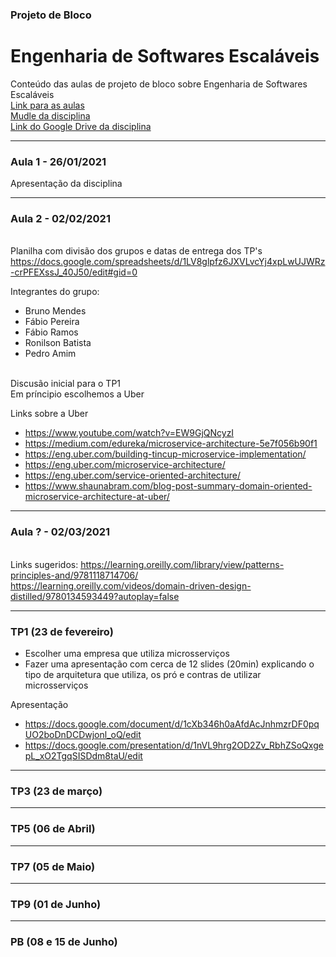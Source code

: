 ### Projeto de Bloco
# Engenharia de Softwares Escaláveis
Conteúdo das aulas de projeto de bloco sobre Engenharia de Softwares Escaláveis
<br>[Link para as aulas](https://infnet.zoom.us/j/97842073135)
<br>[Mudle da disciplina](https://lms.infnet.edu.br/moodle/course/view.php?id=3786)
<br>[Link do Google Drive da disciplina](https://drive.google.com/drive/folders/1kpzo5N1vVNATrzabrzvrKSMui9Q50YWt)

---

### Aula 1 - 26/01/2021
Apresentação da disciplina

---

### Aula 2 - 02/02/2021
<br>Planilha com divisão dos grupos e datas de entrega dos TP's
<br>https://docs.google.com/spreadsheets/d/1LV8glpfz6JXVLvcYj4xpLwUJWRz-crPFEXssJ_40J50/edit#gid=0

Integrantes do grupo:
* Bruno Mendes
* Fábio Pereira
* Fábio Ramos
* Ronilson Batista
* Pedro Amim

<br>Discusão inicial para o TP1
<br>Em príncipio escolhemos a Uber

Links sobre a Uber
* https://www.youtube.com/watch?v=EW9GjQNcyzI
* https://medium.com/edureka/microservice-architecture-5e7f056b90f1
* https://eng.uber.com/building-tincup-microservice-implementation/
* https://eng.uber.com/microservice-architecture/
* https://eng.uber.com/service-oriented-architecture/
* https://www.shaunabram.com/blog-post-summary-domain-oriented-microservice-architecture-at-uber/

---

### Aula ? - 02/03/2021
<br>Links sugeridos: https://learning.oreilly.com/library/view/patterns-principles-and/9781118714706/
<br>https://learning.oreilly.com/videos/domain-driven-design-distilled/9780134593449?autoplay=false

---

### TP1 (23 de fevereiro)
* Escolher uma empresa que utiliza microsserviços
* Fazer uma apresentação com cerca de 12 slides (20min) explicando o tipo de arquitetura que utiliza, os pró e contras de utilizar microsserviços

Apresentação
* https://docs.google.com/document/d/1cXb346h0aAfdAcJnhmzrDF0pqUO2boDnDCDwjonl_oQ/edit
* https://docs.google.com/presentation/d/1nVL9hrg2OD2Zv_RbhZSoQxgepL_xO2TgqSISDdm8taU/edit

---

### TP3 (23 de março)

---

### TP5 (06 de Abril)

---

### TP7 (05 de Maio)

---

### TP9 (01 de Junho)

---

### PB (08 e 15 de Junho)
